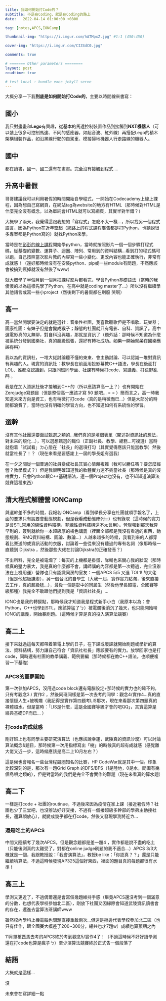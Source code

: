 ```yaml
---
title: 我如何開始打Code的？
subtitle: 不是在Coding，就是在Coding的路上
date:   2022-04-14 01:00:00 +0800

tag: [notes,APCS,IONCamp]

thumbnail-img: "https://i.imgur.com/hATMpxZ.jpg" #1:1 (450:450)

cover-img: "https://i.imgur.com/CIZ4dC0.jpg"

comments: true

# ======= Other parameters ========
layout: post
readtime: true

# test local : bundle exec jekyll serve
---
```


大概分享一下我**到底是如何開始打Code的**，主要以時間線來書寫：

## 國小

我只對畫畫和**Lego**有興趣，從基本的馬達控制裝置作品到接觸到**NXT機器人**（可以裝上很多可控制馬達、不同的感應器，如超音波、紅外線）再搭配Lego的積木架構組裝作品，如沿黑線行駛的自駕車、模擬掃地機器人行走路線的機器人。

## 國中

都在讀書，國一、國二還有在畫畫。完全沒有接觸到程式....

## 升高中暑假

哥哥建議我可以利用暑假的時間開始自學程式，一開始在Codecademy上線上課程，因為想自己寫網頁，在網站tag為website的地方有HTML（那時候對HTML是什麼完全沒有概念，以為單純會HTML就可以寫網頁，其實半對半錯？）

大概學了兩天，我覺得這跟我想的「寫程式」怎麼不太一樣...，所以找另一個程式語言，因為Python在近年竄起（網路上的程式課程廣告都是打Python，也聽說很多專案都是Python寫的）就找Python來學。

當時是在[彭彭的線上課程](https://www.youtube.com/watch?v=wqRlKVRUV_k)開始學python，當時就按照影片一個一個步驟打程式碼，從基礎的變數、運算子、迴圈、陣列、常用到的資料結構...看到打的程式碼可以跑，自己按照當次影片教的內容寫一些小變化、更改內容也能正確執行，非常有成就感！（還好那時候沒有在安裝python、pip或一些module有問題，不然應該會被搞到瘋掉就沒有然後了www）

就大概學了半個月到一個月把課程影片都看完，學會Python基礎語法（當時的我傻傻的以為這樣先學了Python，在高中就是coding master了...）所以沒有繼續學其他語言或寫一些小project（然後剩下的暑假都在刷廢 哭啊）

## 高一

高一當然開學要決定的就是選社：音樂性社團，我喜歡聽歌但是不唱歌、玩樂器；團康社團：有妹子但是會變成猴子；靜態的社團就只有電影、自科、資訊了。高中選電影真的太無聊，對自科沒興趣，那就是資訊了（題外話：那時候不知道為什麼被系統分發到國樂社，真的超級慌張，還好有轉社成功。~~如果一開始就呆在國樂應該有料~~）

我以為的資訊社，一堆大佬討論聽不懂的東東、會主動討論、可以認識一堆對資訊有興趣的人。現實的資訊社：教學長在前面用投影幕教C++語法，學長在後面打LOL、誰都沒認識到，只跟同班同學坐、社課有時候打code、寫講義、~~打荒野亂鬥~~ 。

我是在加入資訊社後才接觸到C++的（所以應該算高一上？）也有開始在Zerojudge寫題目（但是整個高一應該才寫 50 題吧... = = ）簡而言之，高一時我知道未來方向是資工，也有稍微打打code（真的是稍微而已...）但是大部分的時間都浪費了，當時也沒有明確的學習方向，也不知道如何有系統性的學習。

## 選幹

沒有其他社團還要面試甄選之類的...我們真的是填個表單（闡述對資訊社的想法，對未來的規化...），可以選想甄選的職位（正副社長、教學、總務...可複選）當時就抱着「試試看」ㄉ心態在「社長」的選項打勾（其實覺得應該只能當教學）然後就當社長了！？（現在來看是要感謝上一屆的學長姐有選我）

在一夕之間從一個普通的社員變成社長其實心情頗複雜（我可以勝任嗎？要怎麼經營？教學模式？）但是我很明確知道我的軟體實力還不夠當社長（那時候是真的沒啥實力，只會Python跟C++基礎語法，連一個Project也沒有，也不知知道演算法競賽這種東西）

## 清大程式解體營 IONCamp

與選幹差不多的時間，我報名IONCamp（看到學長分享在社團就順手報名了，上面的要求只有說要會動態規劃，~~但是我看成動態陣列...~~）也有錄取（這時候的實力是會STL常用的線性資料結構，非線性資料結構還不太會用）。營隊報到那天我算早到的，簽到就給你一本超級厚的橘色講義（裡面全部都是我沒有看過的東西，動態規劃、RMQ資料結構、圖論、數論...）人越來越多的時候，我看到來的人都穿着比賽送的或資訊活動的衣服，討論着一些從來沒有聽過的專有名詞（像那時候一直聽到 Dijkstra ，然後那些大佬在討論Dijkstra的正確發音？）

不出所料，完全是被電爛了：每天的上機都是掛蛋，隊輔也來關心我的狀況（那時候真的壓力暴大，我是真的什麼都不會，講師講的內容都是第一次聽過，完全沒辦法在上機用運）營隊也只有認識同房的室友：一個APCS 5/5 又進 TOI 1! 的大佬（但是他超級謙虛），另一個台北的自學生（大我一屆，實作實力點滿，後來直接去工作，真的超級猛...），最後一個是彰中的同屆生（然後他學長超電，全國賽等級那種）我完全不敢跟他們提到我是「資訊社社長」...

IONC也是我的轉捩點，那時候我才知道我是程式新手小白（我原本以為：會Python，C++也學到STL，應該算猛了ㄅ）被電爛後消沉了幾天，也只能開始啃IONC的講義，開始暴刷題。（這時候才算是真的投入演算法競賽）

## 高二上

接下來就過這每天都帶着筆電上學的日子，在下課或廢課就開始刷題或學新的算法、資料結構，努力讓自己符合「資訊社社長」應該要有的實力。放學回家也是打code，同時還有社團的教學講義、範例要編（那時候都在教C++語法，也順便複習一下基礎） 

### APCS的噩夢開始

第一次參加APCS，沒用過code block還有電腦設定+那時候的實力也的確不夠，只有考觀念3 / 實作2 ，然後同班同樣是第一次去考的同學：觀念4/實作4...真的直接懷疑人生+被嘴爛（我記得是實作第四題考LIS那次，現在來看那次第四題真的裸體超水。但是當時：「LIS是什麼，這是全國賽等級才會的吧QQ」，其實這算是經典基礎DP而已... ）

### 打code的成就感

剛好班上也有同學主要研究演算法（也應該說幸運，武陵真的資訊沙漠）可以討論算法概念&題目，那時候第一次用指標寫出「樹」的時候真的超有成就感（感覺離大佬又近一步，這時候應該是高二上10月左右？）

這是候也會報名一些台灣程競圈知名的比賽，HP CodeWar就是其中一個。印象比較深刻的是，那次有一題Grid Graph 的DFS/BFS（1是陸地，0是水，問圖有幾個島嶼之類的），但是對當時的我們是完全不會實作的難題（現在來看真的算水題）

## 高二下

一樣是打code + 社團的routinue，不過後來因為疫情在家上課（接近暑假時？社團也少了三堂吧，也沒辦法好好交接，不過有一個接超級多幹部的學弟主動接社長，還算頗放心），就變成幾乎都在打code，然後又發現學測將近ㄌ...

### 還是吃土的APCS

中間又陸續考了幾次APCS，但是觀念題都是差一題4 ，實作都是說不盡的吃土（只能後測真的太難受了，對都在online judge刷題的我不適合...）APCS 3/3大概就是一個，我跟教授說：「我會演算法」，教授be like：「你認真？？」還是只能繼續啃算法，不過這時候發現AP325這個好東西，裡面的題目真的每題都很有水準！

## 高三上

學測又更近了，不過偶爾還是會寫個幾題維持手感（畢竟APCS還沒考到一個滿意的分數，也想代表學校參加北二區），剛放下社團又因緣際會知道武陵資訊讀書會的存在，還進去當算法班講師www

雖然校內學科上機電腦也問題直接重啟兩次...但還是擦邊代表學校參加北二區（也只有佳作，跟全國賽大概差了200~300分，總共也才7題w）成績也算預期之內

11月單槍匹馬去考的APCS終於考到觀念5/實作4了！（不過這時候不好好讀學測還在打code也算是瘋子ㄅ）至少演算法競賽終於正式告一個段落了

## 結語

大概就是這樣...

沒

未來會在寫詳細一點
